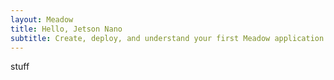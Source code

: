 ```yaml
---
layout: Meadow
title: Hello, Jetson Nano
subtitle: Create, deploy, and understand your first Meadow application.
---
```


stuff